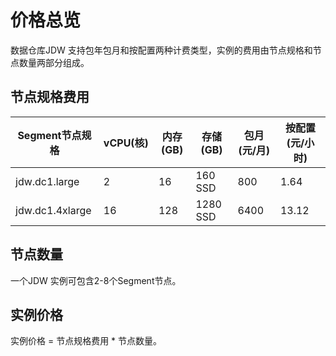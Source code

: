 # 价格总览

数据仓库JDW 支持包年包月和按配置两种计费类型，实例的费用由节点规格和节点数量两部分组成。

## 节点规格费用

| Segment节点规格 | vCPU(核) | 内存(GB) | 存储 (GB) | 包月(元/月) | 按配置(元/小时) |
| --------------- | -------- | -------- | --------- | ----------- | --------------- |
| jdw.dc1.large   | 2        | 16       | 160 SSD   | 800         | 1.64            |
| jdw.dc1.4xlarge | 16       | 128      | 1280 SSD  | 6400        | 13.12           |

## 节点数量

一个JDW 实例可包含2-8个Segment节点。

## 实例价格

实例价格 = 节点规格费用 * 节点数量。

